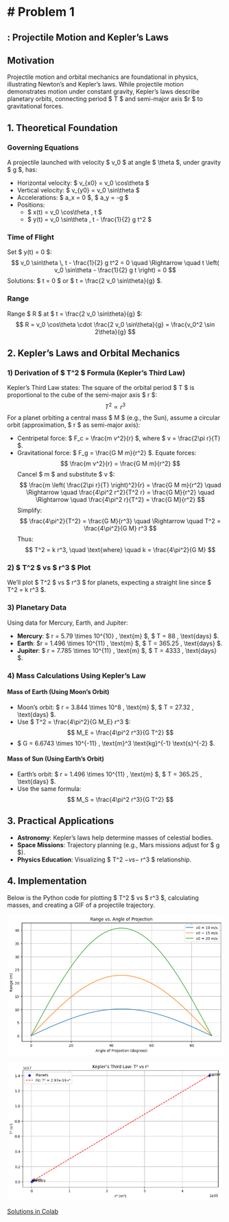 # # Problem 1

## : Projectile Motion and Kepler’s Laws

## Motivation
Projectile motion and orbital mechanics are foundational in physics, illustrating Newton’s and Kepler’s laws. While projectile motion demonstrates motion under constant gravity, Kepler’s laws describe planetary orbits, connecting period $ T $ and semi-major axis $r $ to gravitational forces.

## 1. Theoretical Foundation
### Governing Equations
A projectile launched with velocity $ v_0 $ at angle $ \theta $, under gravity $ g $, has:
- Horizontal velocity: $ v_{x0} = v_0 \cos\theta $
- Vertical velocity: $ v_{y0} = v_0 \sin\theta $
- Accelerations: $ a_x = 0 $, $ a_y = -g $
- Positions:
  - $ x(t) = v_0 \cos\theta \, t $
  - $ y(t) = v_0 \sin\theta \, t - \frac{1}{2} g t^2 $

### Time of Flight
Set $ y(t) = 0 $:
$$
v_0 \sin\theta \, t - \frac{1}{2} g t^2 = 0 \quad \Rightarrow \quad t \left( v_0 \sin\theta - \frac{1}{2} g t \right) = 0
$$
Solutions: $ t = 0 $ or $ t = \frac{2 v_0 \sin\theta}{g} $.

### Range
Range $ R $ at $ t = \frac{2 v_0 \sin\theta}{g} $:
$$
R = v_0 \cos\theta \cdot \frac{2 v_0 \sin\theta}{g} = \frac{v_0^2 \sin 2\theta}{g}
$$

## 2. Kepler’s Laws and Orbital Mechanics
### 1) Derivation of $ T^2 $ Formula (Kepler’s Third Law)
Kepler’s Third Law states: The square of the orbital period $ T $ is proportional to the cube of the semi-major axis $ r $:
$$
T^2 \propto r^3
$$
For a planet orbiting a central mass $ M $ (e.g., the Sun), assume a circular orbit (approximation, $ r $ as semi-major axis):
- Centripetal force: $ F_c = \frac{m v^2}{r} $, where $ v = \frac{2\pi r}{T} $.
- Gravitational force: $ F_g = \frac{G M m}{r^2} $.
Equate forces:
$$
\frac{m v^2}{r} = \frac{G M m}{r^2}
$$
Cancel $ m $ and substitute $ v $:
$$
\frac{m \left( \frac{2\pi r}{T} \right)^2}{r} = \frac{G M m}{r^2} \quad \Rightarrow \quad \frac{4\pi^2 r^2}{T^2 r} = \frac{G M}{r^2} \quad \Rightarrow \quad \frac{4\pi^2 r}{T^2} = \frac{G M}{r^2}
$$
Simplify:
$$
\frac{4\pi^2}{T^2} = \frac{G M}{r^3} \quad \Rightarrow \quad T^2 = \frac{4\pi^2}{G M} r^3
$$
Thus:
$$
T^2 = k r^3, \quad \text{where} \quad k = \frac{4\pi^2}{G M}
$$

### 2) $ T^2 $ vs $ r^3 $ Plot
We’ll plot $ T^2 $ vs $ r^3 $ for planets, expecting a straight line since $ T^2 = k r^3 $.

### 3) Planetary Data
Using data for Mercury, Earth, and Jupiter:
- **Mercury**: $ r = 5.79 \times 10^{10} \, \text{m} $, $ T = 88 \, \text{days} $.
- **Earth**: $r = 1.496 \times 10^{11} \, \text{m} $, $ T = 365.25 \, \text{days} $.
- **Jupiter**: $ r = 7.785 \times 10^{11} \, \text{m} $, $ T = 4333 \, \text{days} $.

### 4) Mass Calculations Using Kepler’s Law
#### Mass of Earth (Using Moon’s Orbit)
- Moon’s orbit: $ r = 3.844 \times 10^8 \, \text{m} $, $ T = 27.32 \, \text{days} $.
- Use $ T^2 = \frac{4\pi^2}{G M_E} r^3 $:
  $$
  M_E = \frac{4\pi^2 r^3}{G T^2}
  $$
- $ G = 6.6743 \times 10^{-11} \, \text{m}^3 \text{kg}^{-1} \text{s}^{-2} $.

#### Mass of Sun (Using Earth’s Orbit)
- Earth’s orbit: $ r = 1.496 \times 10^{11} \, \text{m} $, $ T = 365.25 \, \text{days} $.
- Use the same formula:
  $$
  M_S = \frac{4\pi^2 r^3}{G T^2}
  $$

## 3. Practical Applications
- **Astronomy**: Kepler’s laws help determine masses of celestial bodies.
- **Space Missions**: Trajectory planning (e.g., Mars missions adjust for $ g $).
- **Physics Education**: Visualizing $ T^2 $-vs-$ r^3 $ relationship.

## 4. Implementation
Below is the Python code for plotting $ T^2 $ vs $ r^3 $, calculating masses, and creating a GIF of a projectile trajectory.

![alt text](image-9.png)

![alt text](image-12.png)

[Solutions in Colab](https://colab.research.google.com/drive/14My5WK9G0rGUs4v7AmNCGgfAoorq97Hx?usp=sharing)